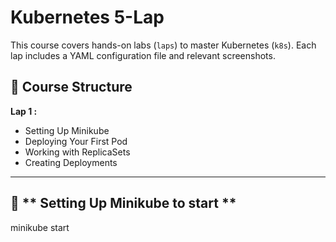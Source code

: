 # Kubernetes 5-Lap 
This course covers hands-on labs (`laps`) to master Kubernetes (`k8s`). Each lap includes a YAML configuration file and relevant screenshots.

## 📂 Course Structure
**Lap 1 :** 
- Setting Up Minikube
- Deploying Your First Pod
- Working with ReplicaSets
- Creating Deployments

---

## 🏁 ** Setting Up Minikube to start **
   minikube start
